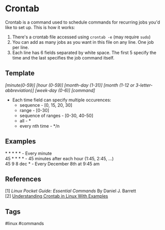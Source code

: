 # Crontab

Crontab is a command used to schedule commands for recurring jobs you'd like to set up. This is how it works:  

1. There's a crontab file accessed using `crontab -e` (may require `sudo`)  
2. You can add as many jobs as you want in this file on any line. One job per line.  
3. Each line has 6 fields separated by white space. The first 5 specify the time and the last specifies the job command itself.  

## Template
*[minute(0-59)] [hour (0-59)] [month-day (1-31)] [month (1-12 or 3-letter-abbreviation)] [week-day (0-6)] [command]*

* Each time field can specify multiple occurences:
	* sequence - [0, 15, 20, 30]  
	* range - [0-30]  
	* sequence of ranges - [0-30, 40-50]  
	* all - *  
	* every nth time - \*/n

## Examples
\* \* \* \* \* - Every minute  
45 \* \* \* \* - 45 minutes after each hour (1:45, 2:45, ...)  
45 9 8 dec * - Every December 8th at 9:45 am  

## References
[1] *Linux Pocket Guide: Essential Commands* By Daniel J. Barrett  
[2] [Understanding Crontab in Linux With Examples](https://linuxhandbook.com/crontab/)  

## Tags
#linux #commands
